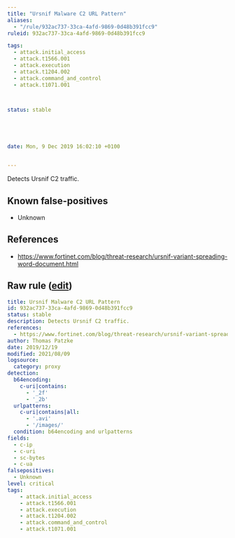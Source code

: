 ```yaml
---
title: "Ursnif Malware C2 URL Pattern"
aliases:
  - "/rule/932ac737-33ca-4afd-9869-0d48b391fcc9"
ruleid: 932ac737-33ca-4afd-9869-0d48b391fcc9

tags:
  - attack.initial_access
  - attack.t1566.001
  - attack.execution
  - attack.t1204.002
  - attack.command_and_control
  - attack.t1071.001



status: stable





date: Mon, 9 Dec 2019 16:02:10 +0100


---
```


Detects Ursnif C2 traffic.

<!--more-->


## Known false-positives

* Unknown



## References

* https://www.fortinet.com/blog/threat-research/ursnif-variant-spreading-word-document.html


## Raw rule ([edit](https://github.com/SigmaHQ/sigma/edit/master/rules/proxy/proxy_ursnif_malware_c2_url.yml))
```yaml
title: Ursnif Malware C2 URL Pattern
id: 932ac737-33ca-4afd-9869-0d48b391fcc9
status: stable
description: Detects Ursnif C2 traffic.
references:
  - https://www.fortinet.com/blog/threat-research/ursnif-variant-spreading-word-document.html
author: Thomas Patzke
date: 2019/12/19
modified: 2021/08/09
logsource:
  category: proxy
detection:
  b64encoding:
    c-uri|contains:
      - '_2f'
      - '_2b'
  urlpatterns:
    c-uri|contains|all:
      - '.avi'
      - '/images/'
  condition: b64encoding and urlpatterns
fields:
  - c-ip
  - c-uri
  - sc-bytes
  - c-ua
falsepositives:
  - Unknown
level: critical
tags:
    - attack.initial_access
    - attack.t1566.001
    - attack.execution
    - attack.t1204.002
    - attack.command_and_control
    - attack.t1071.001

```
